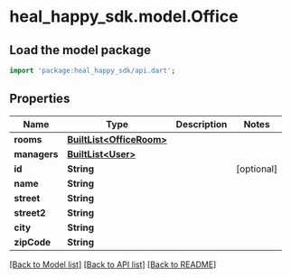 # heal_happy_sdk.model.Office

## Load the model package
```dart
import 'package:heal_happy_sdk/api.dart';
```

## Properties
Name | Type | Description | Notes
------------ | ------------- | ------------- | -------------
**rooms** | [**BuiltList&lt;OfficeRoom&gt;**](OfficeRoom.md) |  | 
**managers** | [**BuiltList&lt;User&gt;**](User.md) |  | 
**id** | **String** |  | [optional] 
**name** | **String** |  | 
**street** | **String** |  | 
**street2** | **String** |  | 
**city** | **String** |  | 
**zipCode** | **String** |  | 

[[Back to Model list]](../README.md#documentation-for-models) [[Back to API list]](../README.md#documentation-for-api-endpoints) [[Back to README]](../README.md)


